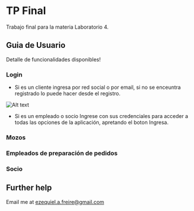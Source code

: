 # TP Final

Trabajo final para la materia Laboratorio 4.

## Guia de Usuario

Detalle de funcionalidades disponibles!

### Login
 - Si es un cliente ingresa por red social o por email, si no se enceuntra registrado lo puede hacer
   desde el registro.

 ![Alt text](https://github.com/flecherdev/comanda-front/blob/development/guias/login_cliente.png?raw=true "Title")

 - Si es un empleado o socio Ingrese con sus credenciales para acceder a todas las opciones de la aplicación, apretando el boton Ingresa.
  

  
  
### Mozos

   
  
### Empleados de preparación de pedidos
 
   
  
### Socio


   
  

## Further help

Email me at ezequiel.a.freire@gmail.com
